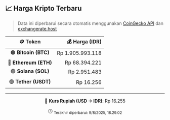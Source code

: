 

<!-- HARGA_KRIPTO -->
## 📈 Harga Kripto Terbaru

> Data ini diperbarui secara otomatis menggunakan [CoinGecko API](https://www.coingecko.com/) dan [exchangerate.host](https://exchangerate.host/)

<div align="center">

| 🪙 Token | 💰 Harga (IDR) |
|:------:|---------------:|
| 🟠 **Bitcoin (BTC)**   | Rp 1.905.993.118 |
| 🔵 **Ethereum (ETH)**  | Rp 68.394.221 |
| 🟣 **Solana (SOL)**    | Rp 2.951.483 |
| 🟢 **Tether (USDT)**   | Rp 16.256 |

---

💱 **Kurs Rupiah (USD → IDR)**: Rp 16.255

🕒 <sub>Terakhir diperbarui: 9/8/2025, 18.29.02</sub>

</div>
<!-- /HARGA_KRIPTO -->